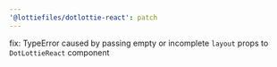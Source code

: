 ```yaml
---
'@lottiefiles/dotlottie-react': patch
---
```


fix: TypeError caused by passing empty or incomplete `layout` props to `DotLottieReact` component
